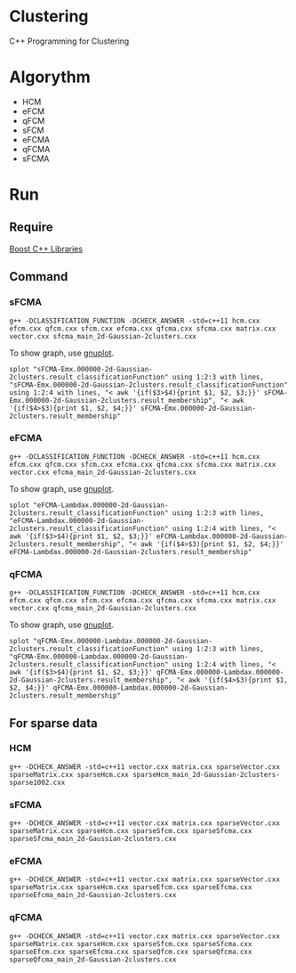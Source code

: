 # Clustering
C++ Programming for Clustering

# Algorythm
 - HCM
 - eFCM
 - qFCM
 - sFCM
 - eFCMA
 - qFCMA
 - sFCMA

# Run
## Require
[Boost C++ Libraries](https://www.boost.org/)

## Command

### sFCMA
```
g++ -DCLASSIFICATION_FUNCTION -DCHECK_ANSWER -std=c++11 hcm.cxx efcm.cxx qfcm.cxx sfcm.cxx efcma.cxx qfcma.cxx sfcma.cxx matrix.cxx vector.cxx sfcma_main_2d-Gaussian-2clusters.cxx
```
To show graph, use [gnuplot](http://www.gnuplot.info/).
```
splot "sFCMA-Emx.000000-2d-Gaussian-2clusters.result_classificationFunction" using 1:2:3 with lines, "sFCMA-Emx.000000-2d-Gaussian-2clusters.result_classificationFunction" using 1:2:4 with lines, "< awk '{if($3>$4){print $1, $2, $3;}}' sFCMA-Emx.000000-2d-Gaussian-2clusters.result_membership", "< awk '{if($4>$3){print $1, $2, $4;}}' sFCMA-Emx.000000-2d-Gaussian-2clusters.result_membership"
```

### eFCMA
```
g++ -DCLASSIFICATION_FUNCTION -DCHECK_ANSWER -std=c++11 hcm.cxx efcm.cxx qfcm.cxx sfcm.cxx efcma.cxx qfcma.cxx sfcma.cxx matrix.cxx vector.cxx efcma_main_2d-Gaussian-2clusters.cxx
```
To show graph, use [gnuplot](http://www.gnuplot.info/).
```
splot "eFCMA-Lambdax.000000-2d-Gaussian-2clusters.result_classificationFunction" using 1:2:3 with lines, "eFCMA-Lambdax.000000-2d-Gaussian-2clusters.result_classificationFunction" using 1:2:4 with lines, "< awk '{if($3>$4){print $1, $2, $3;}}' eFCMA-Lambdax.000000-2d-Gaussian-2clusters.result_membership", "< awk '{if($4>$3){print $1, $2, $4;}}' eFCMA-Lambdax.000000-2d-Gaussian-2clusters.result_membership"
```

### qFCMA
```
g++ -DCLASSIFICATION_FUNCTION -DCHECK_ANSWER -std=c++11 hcm.cxx efcm.cxx qfcm.cxx sfcm.cxx efcma.cxx qfcma.cxx sfcma.cxx matrix.cxx vector.cxx qfcma_main_2d-Gaussian-2clusters.cxx
```
To show graph, use [gnuplot](http://www.gnuplot.info/).
```
splot "qFCMA-Emx.000000-Lambdax.000000-2d-Gaussian-2clusters.result_classificationFunction" using 1:2:3 with lines, "qFCMA-Emx.000000-Lambdax.000000-2d-Gaussian-2clusters.result_classificationFunction" using 1:2:4 with lines, "< awk '{if($3>$4){print $1, $2, $3;}}' qFCMA-Emx.000000-Lambdax.000000-2d-Gaussian-2clusters.result_membership", "< awk '{if($4>$3){print $1, $2, $4;}}' qFCMA-Emx.000000-Lambdax.000000-2d-Gaussian-2clusters.result_membership"
```

## For sparse data

### HCM
```
g++ -DCHECK_ANSWER -std=c++11 vector.cxx matrix.cxx sparseVector.cxx sparseMatrix.cxx sparseHcm.cxx sparseHcm_main_2d-Gaussian-2clusters-sparse1002.cxx
```

### sFCMA
```
g++ -DCHECK_ANSWER -std=c++11 vector.cxx matrix.cxx sparseVector.cxx sparseMatrix.cxx sparseHcm.cxx sparseSfcm.cxx sparseSfcma.cxx sparseSfcma_main_2d-Gaussian-2clusters.cxx
```

### eFCMA
```
g++ -DCHECK_ANSWER -std=c++11 vector.cxx matrix.cxx sparseVector.cxx sparseMatrix.cxx sparseHcm.cxx sparseEfcm.cxx sparseEfcma.cxx sparseEfcma_main_2d-Gaussian-2clusters.cxx
```

### qFCMA
```
g++ -DCHECK_ANSWER -std=c++11 vector.cxx matrix.cxx sparseVector.cxx sparseMatrix.cxx sparseHcm.cxx sparseSfcm.cxx sparseSfcma.cxx sparseEfcm.cxx sparseEfcma.cxx sparseQfcm.cxx sparseQfcma.cxx sparseQfcma_main_2d-Gaussian-2clusters.cxx
```